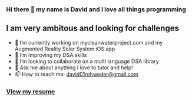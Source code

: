 ### Hi there 👋 my name is David and I love all things programming
## I am very ambitous and looking for challenges

- 🔭 I’m currently working on mycleanwaterproject.com and my Augmented Reality Solar System iOS app
- 🌱 I’m improving my DSA skills
- 👯 I’m looking to collaborate on a multi language DSA library
- 💬 Ask me about anything I love to tutor and help!
- 📫 How to reach me: david01rohweder@gmail.com

### [View my resume](https://github.com/davidrohweder/davidrohweder.github.io/blob/master/resume/David%20Rohweder%20Resume.pdf)
